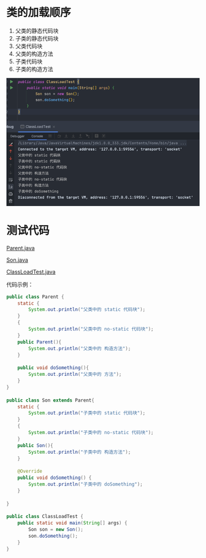 # 类的加载顺序
1. 父类的静态代码块
2. 子类的静态代码块
3. 父类代码块
4. 父类的构造方法
5. 子类代码块
6. 子类的构造方法

![](image/class-load-sequence.png)

# 测试代码
[Parent.java](../../demo/model/Parent.java)

[Son.java](../../demo/model/Son.java)

[ClassLoadTest.java](../../demo/model/ClassLoadTest.java)

代码示例：
```java
public class Parent {
    static {
        System.out.println("父类中的 static 代码块");
    }
    {
        System.out.println("父类中的 no-static 代码块");
    }
    public Parent(){
        System.out.println("父类中的 构造方法");
    }

    public void doSomething(){
        System.out.println("父类中的 方法");
    }
}

public class Son extends Parent{
    static {
        System.out.println("子类中的 static 代码块");
    }
    {
        System.out.println("子类中的 no-static 代码块");
    }
    public Son(){
        System.out.println("子类中的 构造方法");
    }

    @Override
    public void doSomething() {
        System.out.println("子类中的 doSomething");
    }

}

public class ClassLoadTest {
    public static void main(String[] args) {
        Son son = new Son();
        son.doSomething();
    }
}

```
